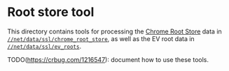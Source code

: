 # Root store tool

This directory contains tools for processing the
[Chrome Root
Store](https://www.chromium.org/Home/chromium-security/root-ca-policy) data in
[`//net/data/ssl/chrome_root_store`](/net/data/ssl/chrome_root_store), as well
as the EV root data in [`//net/data/ssl/ev_roots`](//net/data/ssl/ev_roots).

TODO(https://crbug.com/1216547): document how to use these tools.
